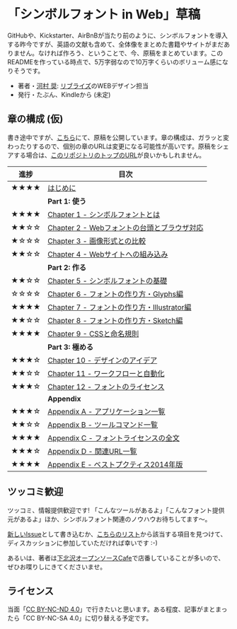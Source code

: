 「シンボルフォント in Web」草稿
=====

GitHubや、Kickstarter、AirBnBが当たり前のように、シンボルフォントを導入する昨今ですが、英語の文献も含めて、全体像をまとめた書籍やサイトがまだありません。なければ作ろう、ということで、今、原稿をまとめています。このREADMEを作っている時点で、5万字弱なので10万字くらいのボリューム感になりそうです。

- 著者・[河村 奨](https://github.com/cognitom): [リブライズ](http://librize.com/ja)のWEBデザイン担当
- 発行・たぶん、Kindleから (未定)


## 章の構成 (仮)

書き途中ですが、[こちら](https://github.com/cognitom/symbol-font-in-web/tree/master/src/markdown)にて、原稿を公開しています。章の構成は、ガラッと変わったりするので、個別の章のURLは変更になる可能性が高いです。原稿をシェアする場合は、[このリポジトリのトップのURL](https://github.com/cognitom/symbol-font-in-web/)が良いかもしれません。

| 進捗 | 目次            |
| :-: | ---------------------------- |
| ★★★★ | [はじめに](src/markdown/00-はじめに.md) |
|  | **Part 1: 使う** |
| ★★★★ | [Chapter 1 - シンボルフォントとは](src/markdown/01-シンボルフォントとは.md) |
| ★★☆☆ | [Chapter 2 - Webフォントの台頭とブラウザ対応](src/markdown/02-Webフォントの台頭とブラウザ対応.md) |
| ★☆☆☆ | [Chapter 3 - 画像形式との比較](src/markdown/03-画像形式との比較.md) |
| ★★☆☆ | [Chapter 4 - Webサイトへの組み込み](src/markdown/04-Webサイトへの組み込み.md) |
|  | **Part 2: 作る** |
| ★★☆☆ | [Chapter 5 - シンボルフォントの基礎](src/markdown/05-シンボルフォントの基礎.md) |
| ☆☆☆☆ | [Chapter 6 - フォントの作り方・Glyphs編](src/markdown/06-フォントの作り方・Glyphs編.md) |
| ★★★★ | [Chapter 7 - フォントの作り方・Illustrator編](src/markdown/07-フォントの作り方・Illustrator編.md) |
| ★★☆☆ | [Chapter 8 - フォントの作り方・Sketch編](src/markdown/08-フォントの作り方・Sketch編.md) |
| ★★★★ | [Chapter 9 - CSSと命名規則](src/markdown/09-CSSと命名規則.md) |
|  | **Part 3: 極める** |
| ★★★☆ | [Chapter 10 - デザインのアイデア](src/markdown/10-デザインのアイデア.md) |
| ★★☆☆ | [Chapter 11 - ワークフローと自動化](src/markdown/11-ワークフローと自動化.md) |
| ★★★☆ | [Chapter 12 - フォントのライセンス](src/markdown/12-フォントのライセンス.md) |
|  | **Appendix** |
| ★★★☆ | [Appendix A - アプリケーション一覧](src/markdown/A-アプリケーション一覧.md) |
| ★★☆☆ | [Appendix B - ツールコマンド一覧](src/markdown/B-ツールコマンド一覧.md) |
| ★★★★ | [Appendix C - フォントライセンスの全文](src/markdown/C-フォントライセンスの全文.md) |
| ★★★☆ | [Appendix D - 関連URL一覧](src/markdown/D-関連URL一覧.md) |
| ★★★★ | [Appendix E - ベストプクティス2014年版](src/markdown/E-ベストプクティス2014年版.md) |



## ツッコミ歓迎

ツッコミ、情報提供歓迎です! 「こんなツールがあるよ」「こんなフォント提供元があるよ」ほか、シンボルフォント関連のノウハウお待ちしてます〜。

[新しいIssue](https://github.com/cognitom/symbol-font-in-web/issues/new)として書き込むか、[こちらのリスト](https://github.com/cognitom/symbol-font-in-web/issues)から該当する項目を見つけて、ディスカッションに参加していただければ幸いです :-)

あるいは、著者は[下北沢オープンソースCafe](http://www.osscafe.net)で店番していることが多いので、ぜひお喋りしにきてくださいませ。


## ライセンス

当面「[CC BY-NC-ND 4.0](http://creativecommons.org/licenses/by-nc-nd/4.0/)」で行きたいと思います。ある程度、記事がまとまったら「CC BY-NC-SA 4.0」に切り替える予定です。

